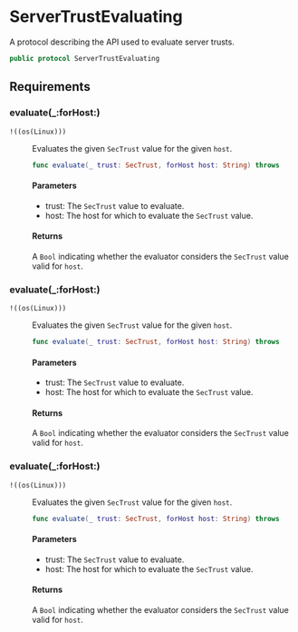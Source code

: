 # ServerTrustEvaluating

A protocol describing the API used to evaluate server trusts.

``` swift
public protocol ServerTrustEvaluating 
```

## Requirements

### evaluate(\_:​forHost:​)

<dl>
<dt><code>!((os(Linux)))</code></dt>
<dd>

Evaluates the given `SecTrust` value for the given `host`.

``` swift
func evaluate(_ trust: SecTrust, forHost host: String) throws
```

#### Parameters

  - trust: The `SecTrust` value to evaluate.
  - host: The host for which to evaluate the `SecTrust` value.

#### Returns

A `Bool` indicating whether the evaluator considers the `SecTrust` value valid for `host`.

</dd>
</dl>

### evaluate(\_:​forHost:​)

<dl>
<dt><code>!((os(Linux)))</code></dt>
<dd>

Evaluates the given `SecTrust` value for the given `host`.

``` swift
func evaluate(_ trust: SecTrust, forHost host: String) throws
```

#### Parameters

  - trust: The `SecTrust` value to evaluate.
  - host: The host for which to evaluate the `SecTrust` value.

#### Returns

A `Bool` indicating whether the evaluator considers the `SecTrust` value valid for `host`.

</dd>
</dl>

### evaluate(\_:​forHost:​)

<dl>
<dt><code>!((os(Linux)))</code></dt>
<dd>

Evaluates the given `SecTrust` value for the given `host`.

``` swift
func evaluate(_ trust: SecTrust, forHost host: String) throws
```

#### Parameters

  - trust: The `SecTrust` value to evaluate.
  - host: The host for which to evaluate the `SecTrust` value.

#### Returns

A `Bool` indicating whether the evaluator considers the `SecTrust` value valid for `host`.

</dd>
</dl>
